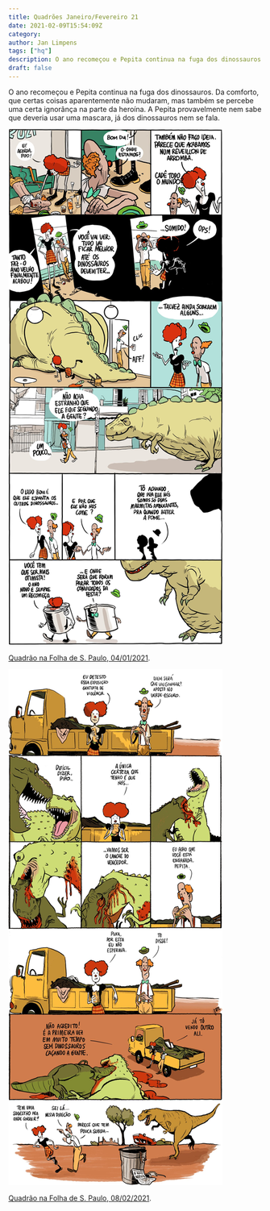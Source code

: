 ```yaml
---
title: Quadrões Janeiro/Fevereiro 21
date: 2021-02-09T15:54:09Z
category:
author: Jan Limpens
tags: ["hq"]
description: O ano recomeçou e Pepita continua na fuga dos dinossauros.
draft: false
---
```


O ano recomeçou e Pepita continua na fuga dos dinossauros. Da comforto, que certas coisas aparentemente não mudaram, mas também se percebe uma certa ignorânça na parte da heroína. A Pepita provavelmente nem sabe que deveria usar uma mascara, já dos dinossauros nem se fala.

![HQ](2021-01.jpg "Pepita continua fugindo dos dinossauros depois de reveillon")

[Quadrão na Folha de S. Paulo, 04/01/2021](https://www1.folha.uol.com.br/ilustrada/cartum/cartunsdiarios/#04/01/2021).

![HQ](2021-02.jpg "Pepita continua fugindo virou rotina")

[Quadrão na Folha de S. Paulo, 08/02/2021](https://www1.folha.uol.com.br/ilustrada/cartum/cartunsdiarios/#08/02/2021).
